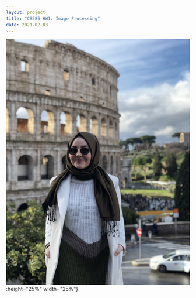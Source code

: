 ```yaml
---
layout: project
title: "CS585 HW1: Image Processing"
date: 2021-02-03
---
```


![my image](https://github.com/kubraeryilmaz/kubraeryilmaz.github.io/blob/main/pics/kubra2.jpg "my image"):height="25%" width="25%"}

